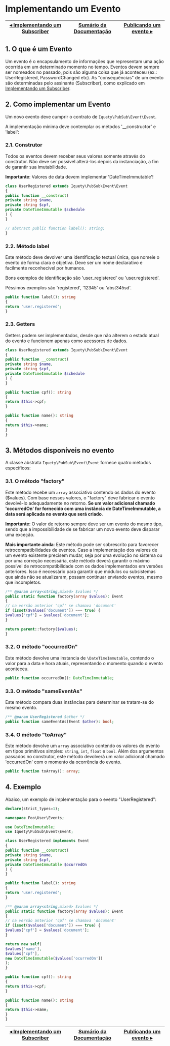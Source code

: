 # Implementando um Evento

[◂ Implementando um Subscriber](07-implementando-um-subscriber.md) | [Sumário da Documentação](indice.md) | [Publicando um evento ▸](09-publicando-um-evento.md)
-- | -- | --

## 1. O que é um Evento

Um evento é o encapsulamento de informações que representam uma ação ocorrida em um determinado momento no tempo. Eventos devem sempre ser nomeados no passado, pois são alguma coisa que já aconteceu (ex.: UserRegistered, PasswordChanged etc). As "consequências" de um evento são determinadas pelo assinante (Subscriber), como explicado em [Implementando um Subscriber](07-implementando-um-subscriber.md).

## 2. Como implementar um Evento

Um novo evento deve cumprir o contrato de `Iquety\PubSub\Event\Event`.

A implementação mínima deve contemplar os métodos '__constructor' e 'label':

### 2.1. Construtor

Todos os eventos devem receber seus valores somente através do construtor.
Não deve ser possível alterá-los depois da instanciação, a fim de garantir sua imutabilidade.

**Importante**: Valores de data devem implementar 'DateTimeImmutable'!

```php
class UserRegistered extends Iquety\PubSub\Event\Event
{
public function __construct(
private string $name,
private string $cpf,
private DateTimeImmutable $schedule
) {
}

// abstract public function label(): string;
}
```

### 2.2. Método label

Este método deve devolver uma identificação textual única, que nomeie o evento de forma clara e objetiva.
Deve ser um nome declarativo e facilmente reconhecível por humanos.

Bons exemplos de identificação são 'user_registered' ou 'user.registered'.

Péssimos exemplos são 'registered', '12345' ou 'abst345sd'.

```php
public function label(): string
{
return 'user.registered';
}
```

### 2.3. Getters

Getters podem ser implementados, desde que não alterem o estado atual do evento e funcionem apenas como acessores de dados.

```php
class UserRegistered extends Iquety\PubSub\Event\Event
{
public function __construct(
private string $name,
private string $cpf,
private DateTimeImmutable $schedule
) {
}

public function cpf(): string
{
return $this->cpf;
}

public function name(): string
{
return $this->name;
}
}
```

## 3. Métodos disponíveis no evento

A classe abstrata `Iquety\PubSub\Event\Event` fornece quatro métodos específicos:

### 3.1. O método "factory"

Este método recebe um `array` associativo contendo os dados do evento ($values). Com base nesses valores, o "factory" deve fabricar o evento devolvê-lo adequadamente no retorno. **Se um valor adicional chamado 'occurredOn' for fornecido com uma instância de DateTimeImmutable, a data será aplicada no evento que será criado**.

**Importante**: O valor de retorno sempre deve ser um evento do mesmo tipo, sendo que a impossibilidade de se fabricar um novo evento deve disparar uma exceção.

**Mais importante ainda**: Este método pode ser sobrescrito para favorecer retrocompatibilidades de eventos. Caso a implementação dos valores de um evento existente precisem mudar, seja por uma evolução no sistema ou por uma correção necessária, este método deverá garantir o máximo possível de retrocompatibilidade com os dados implementados em versões anteriores. Isso é necessário para garantir que módulos ou subsistemas que ainda não se atualizaram, possam continuar enviando eventos, mesmo que incompletos.


```php
/** @param array<string,mixed> $values */
public static function factory(array $values): Event
{
// na versão anterior 'cpf' se chamava 'document'
if (isset($values['document']) === true) {
$values['cpf'] = $values['document'];
}

return parent::factory($values);
}
```

### 3.2. O método "occurredOn"

Este método devolve uma instancia de `\DateTimeImmutable`, contendo o valor para a data e hora atuais, representando o momento quando o evento aconteceu.

```php
public function occurredOn(): DateTimeImmutable;
```

### 3.3. O método "sameEventAs"

Este método compara duas instâncias para determinar se tratam-se do mesmo evento.

```php
/** @param UserRegistered $other */
public function sameEventAs(Event $other): bool;
```

### 3.4. O método "toArray"

Este método devolve um `array` associativo contendo os valores do evento em tipos primitivos simples: `string`, `int`, `float` e `bool`.
Além dos argumentos passados no construtor, este método devolverá um valor adicional chamado 'occurredOn' com o momento da ocorrência do evento.

```php
public function toArray(): array;
```


## 4. Exemplo

Abaixo, um exemplo de implementação para o evento "UserRegistered":

```php
declare(strict_types=1);

namespace Foo\User\Events;

use DateTimeImmutable;
use Iquety\PubSub\Event\Event;

class UserRegistered implements Event
{
public function __construct(
private string $name,
private string $cpf,
private DateTimeImmutable $ocurredOn
) {
}

public function label(): string
{
return 'user.registered';
}

/** @param array<string,mixed> $values */
public static function factory(array $values): Event
{
// na versão anterior 'cpf' se chamava 'document'
if (isset($values['document']) === true) {
$values['cpf'] = $values['document'];
}

return new self(
$values['name'],
$values['cpf'],
new DateTimeImmutable($values['ocurredOn'])
);
}

public function cpf(): string
{
return $this->cpf;
}

public function name(): string
{
return $this->name;
}
}
```

[◂ Implementando um Subscriber](07-implementando-um-subscriber.md) | [Sumário da Documentação](indice.md) | [Publicando um evento ▸](09-publicando-um-evento.md)
-- | -- | --
